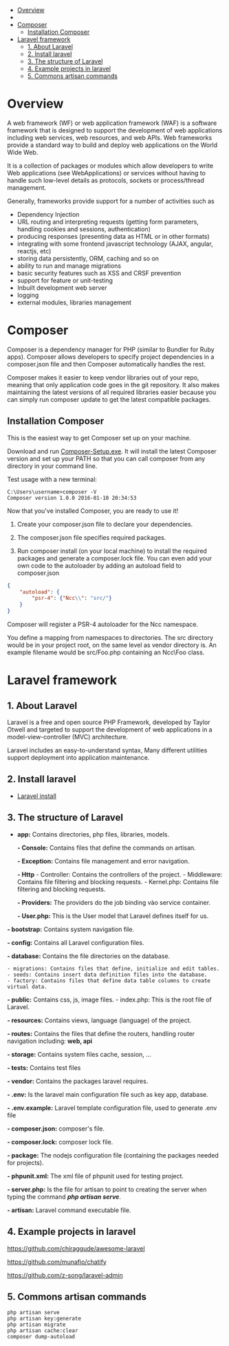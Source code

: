 - [Overview](#overview)
- [](#)
- [Composer](#composer)
  - [Installation Composer](#installation-composer)
- [Laravel framework](#laravel-framework)
  - [1. About Laravel](#1-about-laravel)
  - [2. Install laravel](#2-install-laravel)
  - [3. The structure of Laravel](#3-the-structure-of-laravel)
  - [4. Example projects in laravel](#4-example-projects-in-laravel)
  - [5. Commons artisan commands](#5-commons-artisan-commands)


# Overview

A web framework (WF) or web application framework (WAF) is a software framework that is designed to support the development of web applications including web services, web resources, and web APIs. Web frameworks provide a standard way to build and deploy web applications on the World Wide Web.

It is a collection of packages or modules which allow developers to write Web applications (see WebApplications) or services without having to handle such low-level details as protocols, sockets or process/thread management.

Generally, frameworks provide support for a number of activities such as
- Dependency Injection
- URL routing and interpreting requests (getting form parameters, handling cookies and sessions, authentication)
- producing responses (presenting data as HTML or in other formats)
- integrating with some frontend javascript technology (AJAX, angular, reactjs, etc)
- storing data persistently, ORM, caching and so on
- ability to run and manage migrations
- basic security features such as XSS and CRSF prevention
- support for feature or unit-testing
- Inbuilt development web server
- logging
- external modules, libraries management

# 
# Composer

Composer is a dependency manager for PHP (similar to Bundler for Ruby apps). Composer allows developers to specify project dependencies in a composer.json file and then Composer automatically handles the rest.

Composer makes it easier to keep vendor libraries out of your repo, meaning that only application code goes in the git repository. It also makes maintaining the latest versions of all required libraries easier because you can simply run composer update to get the latest compatible packages.

 ## Installation Composer
This is the easiest way to get Composer set up on your machine.

Download and run [Composer-Setup.exe](https://getcomposer.org/Composer-Setup.exe). It will install the latest Composer version and set up your PATH so that you can call composer from any directory in your command line.

Test usage with a new terminal:
```
C:\Users\username>composer -V
Composer version 1.0.0 2016-01-10 20:34:53
```
Now that you've installed Composer, you are ready to use it!

1. Create your composer.json file to declare your dependencies.

2. The composer.json file specifies required packages.

3. Run composer install (on your local machine) to install the required packages and generate a composer.lock file.
You can even add your own code to the autoloader by adding an autoload field to composer.json

```json
{
    "autoload": {
        "psr-4": {"Ncc\\": "src/"}
    }
}
```

Composer will register a PSR-4 autoloader for the Ncc namespace.

You define a mapping from namespaces to directories. The src directory would be in your project root, on the same level as vendor directory is. An example filename would be src/Foo.php containing an Ncc\Foo class. 

# Laravel framework

## 1. About Laravel

Laravel is a free and open source PHP Framework, developed by Taylor Otwell 
and targeted to support the development of web applications in a model-view-controller (MVC) architecture.

Laravel includes an easy-to-understand syntax, Many different utilities support deployment into application maintenance.

## 2. Install laravel

- [Laravel install](https://laravel.com/docs/8.x/installation)

## 3. The structure of Laravel

- **app:** Contains directories, php files, libraries, models.

    **- Console:** Contains files that define the commands on artisan.
    
    **- Exception:** Contains file management and error navigation.
    
    **- Http** 
        - Controller: Contains the controllers of the project.
        - Middleware: Contains file filtering and blocking requests.
        - Kernel.php: Contains file filtering and blocking requests.
        
    **- Providers:** The providers do the job binding vào service container.
    
    **- User.php:** This is the User model that Laravel defines itself for us.
    
**- bootstrap:** Contains system navigation file.

**- config:** Contains all Laravel configuration files.

**- database:** Contains the file directories on the database.

    - migrations: Contains files that define, initialize and edit tables.
    - seeds: Contains insert data definition files into the database.
    - factory: Contains files that define data table columns to create virtual data.
    
**- public:** Contains css, js, image files.
    - index.php: This is the root file of Laravel.
    
**- resources:** Contains views, language (language) of the project.

**- routes:** Contains the files that define the routers, handling router navigation including: **web, api**

**- storage:** Contains system files cache, session, ...

**- tests:** Contains test files

**- vendor:** Contains the packages laravel requires.

**- .env:** Is the laravel main configuration file such as key app, database.

**- .env.example:** Laravel template configuration file, used to generate .env file

**- composer.json:** composer's file.

**- composer.lock:** composer lock file.

**- package:** The nodejs configuration file (containing the packages needed for projects).

**- phpunit.xml:** The xml file of phpunit used for testing project.

**- server.php:** Is the file for artisan to point to creating the server when typing the command _**php artisan serve**_.

**- artisan:** Laravel command executable file.

## 4. Example projects in laravel

https://github.com/chiraggude/awesome-laravel

https://github.com/munafio/chatify

https://github.com/z-song/laravel-admin

## 5. Commons artisan commands

```
php artisan serve
php artisan key:generate
php artisan migrate
php artisan cache:clear
composer dump-autoload
```



